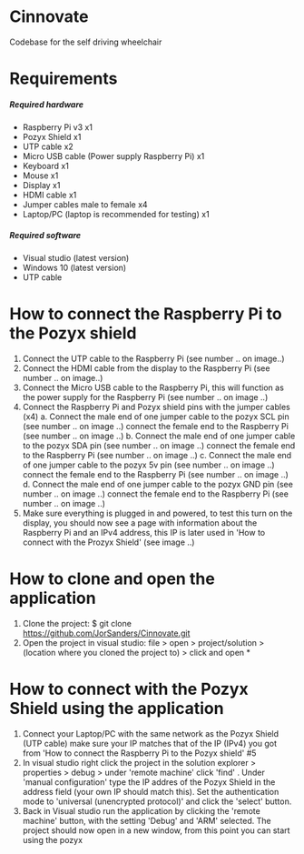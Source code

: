 # Cinnovate
Codebase for the self driving wheelchair

# Requirements

##### Required hardware
- Raspberry Pi v3 x1
- Pozyx Shield x1
- UTP cable x2
- Micro USB cable (Power supply Raspberry Pi) x1 
- Keyboard x1
- Mouse x1
- Display x1
- HDMI cable x1
- Jumper cables male to female x4
- Laptop/PC (laptop is recommended for testing) x1

##### Required software
- Visual studio (latest version)
- Windows 10 (latest version)
- UTP cable


# How to connect the Raspberry Pi to the Pozyx shield
1. Connect the UTP cable to the Raspberry Pi (see number .. on image..)
2. Connect the HDMI cable from the display to the Raspberry Pi (see number .. on image..)
3. Connect the Micro USB cable to the Raspberry Pi, this will function as the power supply for the Raspberry Pi (see number .. on image ..)  
4. Connect the Raspberry Pi and Pozyx shield pins with the jumper cables (x4)
	a. Connect the male end of one jumper cable to the pozyx SCL pin (see number .. on image ..)     connect the female end to the Raspberry Pi (see number .. on image ..)
    b. Connect the male end of one jumper cable to the pozyx SDA pin (see number .. on image ..)     connect the female end to the Raspberry Pi (see number .. on image ..)
    c. Connect the male end of one jumper cable to the pozyx 5v pin (see number .. on image ..)     connect the female end to the Raspberry Pi (see number .. on image ..)
    d. Connect the male end of one jumper cable to the pozyx GND pin (see number .. on image ..)     connect the female end to the Raspberry Pi (see number .. on image ..)
5. Make sure everything is plugged in and powered, to test this turn on the display, you should now see a page with information about the Raspberry Pi and an IPv4 address, this IP is later used in 'How to connect with the Prozyx Shield' (see image ..)

# How to clone and open the application

1. Clone the project: $ git clone https://github.com/JorSanders/Cinnovate.git
2. Open the project in visual studio: file > open > project/solution > (location where you cloned the project to) > click and open <name> *

# How to connect with the Pozyx Shield using the application

1. Connect your Laptop/PC with the same network as the Pozyx Shield (UTP cable) make sure your IP matches that of the IP (IPv4) you got from 'How to connect the Raspberry Pi to the Pozyx shield' #5
2. In visual studio right click the project <name> in the solution explorer > properties > debug > under 'remote machine' click 'find' . Under 'manual configuration' type the IP addres of the Pozyx Shield in the address field  (your own IP should match this). Set the authentication mode to 'universal (unencrypted protocol)' and click the 'select' button. 
3. Back in Visual studio run the application by clicking the 'remote machine' button, with the setting 'Debug' and 'ARM' selected. The project should now open in a new window, from this point you can start using the pozyx
